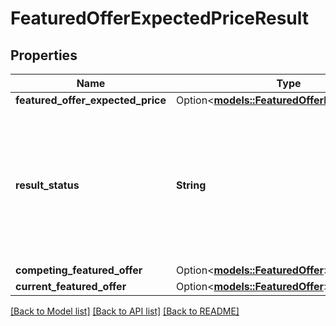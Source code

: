 # FeaturedOfferExpectedPriceResult

## Properties

Name | Type | Description | Notes
------------ | ------------- | ------------- | -------------
**featured_offer_expected_price** | Option<[**models::FeaturedOfferExpectedPrice**](FeaturedOfferExpectedPrice.md)> |  | [optional]
**result_status** | **String** | The status of the FOEP computation. Possible values include `VALID_FOEP`, `NO_COMPETING_OFFER`, `OFFER_NOT_ELIGIBLE`, `OFFER_NOT_FOUND`, and `ASIN_NOT_ELIGIBLE`. Additional values might be added in the future. | 
**competing_featured_offer** | Option<[**models::FeaturedOffer**](FeaturedOffer.md)> |  | [optional]
**current_featured_offer** | Option<[**models::FeaturedOffer**](FeaturedOffer.md)> |  | [optional]

[[Back to Model list]](../README.md#documentation-for-models) [[Back to API list]](../README.md#documentation-for-api-endpoints) [[Back to README]](../README.md)


